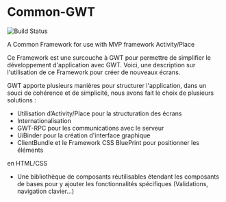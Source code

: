 Common-GWT
==========

![Build Status](https://travis-ci.org/patou/Common-GWT.svg?branch=master)

A Common Framework for use with MVP framework Activity/Place

Ce Framework est une surcouche à GWT pour permettre de simplifier le développement d'application avec GWT. Voici, une description sur l'utilisation de ce Framework pour créer de nouveaux écrans.

GWT apporte plusieurs manières pour structurer l'application, dans un souci de cohérence et de simplicité, nous avons fait le choix de plusieurs solutions :

* Utilisation d’Activity/Place pour la structuration des écrans
* Internationalisation
* GWT-RPC pour les communications avec le serveur
* UiBinder pour la création d'interface graphique
* ClientBundle et le Framework CSS BluePrint pour positionner les éléments

en HTML/CSS

* Une bibliothèque de composants réutilisables étendant les composants de bases pour y ajouter les fonctionnalités spécifiques (Validations, navigation clavier...)
